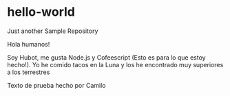 # hello-world
Just another Sample Repository


Hola humanos!

Soy Hubot, me gusta Node.js y Cofeescript (Esto es para lo que estoy hecho!).
Yo he comido tacos en la Luna y los he encontrado muy superiores a los terrestres

Texto de prueba hecho por Camilo
